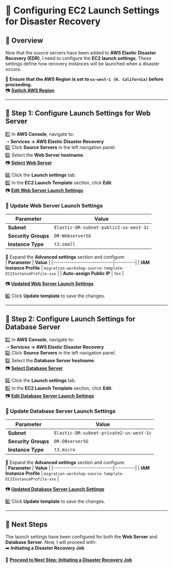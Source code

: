 # **🔹 Configuring EC2 Launch Settings for Disaster Recovery**

## **📌 Overview**
Now that the source servers have been added to **AWS Elastic Disaster Recovery (EDR)**, I need to configure the **EC2 launch settings**. These settings define how recovery instances will be launched when a disaster occurs.

📌 **Ensure that the AWS Region is set to `us-west-1 (N. California)` before proceeding.**  
📷 **[Switch AWS Region](images/changed-region2.png)**  

---

## **📍 Step 1: Configure Launch Settings for Web Server**
1️⃣ In **AWS Console**, navigate to:  
   ➝ **Services → AWS Elastic Disaster Recovery**  
2️⃣ Click **Source Servers** in the left navigation panel.  
3️⃣ Select the **Web Server hostname**.  
📷 **[Select Web Server](images/select-dr-ws.png)**  

4️⃣ Click the **Launch settings** tab.  
5️⃣ In the **EC2 Launch Template** section, click **Edit**.  
📷 **[Edit Web Server Launch Settings](images/edit-ws-launch-settings.png)**  

### **🔹 Update Web Server Launch Settings**
| **Parameter**         | **Value** |
|----------------------|----------|
| **Subnet**           | `Elastic-DR-subnet-public2-us-west-1c` |
| **Security Groups**  | `DR-WebserverSG` |
| **Instance Type**    | `t3.small` |

📌 Expand the **Advanced settings** section and configure:  
| **Parameter**                | **Value** |
|-----------------------------|----------|
| **IAM Instance Profile**     | `migration-workshop-source-template-EC2InstanceProfile-xxx` |
| **Auto-assign Public IP**    | `Yes` |

📷 **[Updated Web Server Launch Settings](images/ws-launch-settings.png)**  

6️⃣ Click **Update template** to save the changes.

---

## **📍 Step 2: Configure Launch Settings for Database Server**
1️⃣ In **AWS Console**, navigate to:  
   ➝ **Services → AWS Elastic Disaster Recovery**  
2️⃣ Click **Source Servers** in the left navigation panel.  
3️⃣ Select the **Database Server hostname**.  
📷 **[Select Database Server](images/select-dr-db.png)**  

4️⃣ Click the **Launch settings** tab.  
5️⃣ In the **EC2 Launch Template** section, click **Edit**.  
📷 **[Edit Database Server Launch Settings](images/edit-db-launch-settings.png)**  

### **🔹 Update Database Server Launch Settings**
| **Parameter**         | **Value** |
|----------------------|----------|
| **Subnet**           | `Elastic-DR-subnet-private2-us-west-1c` |
| **Security Groups**  | `DR-DBserverSG` |
| **Instance Type**    | `t3.micro` |

📌 Expand the **Advanced settings** section and configure:  
| **Parameter**                | **Value** |
|-----------------------------|----------|
| **IAM Instance Profile**     | `migration-workshop-source-template-EC2InstanceProfile-xxx` |

📷 **[Updated Database Server Launch Settings](images/ws-launch-settings.png)**  

6️⃣ Click **Update template** to save the changes.

---

## **🚀 Next Steps**
The launch settings have been configured for both the **Web Server** and **Database Server**. Now, I will proceed with:  
➡️ **Initiating a Disaster Recovery Job**  

📌 **[Proceed to Next Step: Initiating a Disaster Recovery Job](./elastic-disaster-recovery-recovery.md)**  
